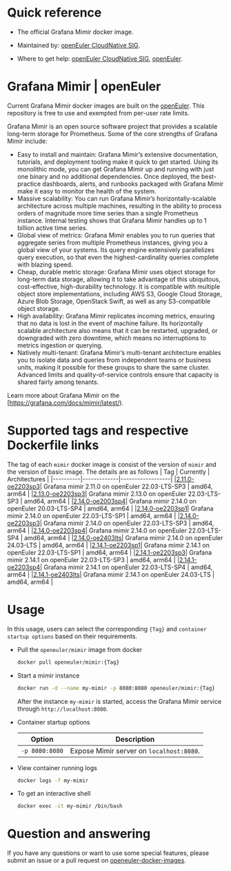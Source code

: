 # Quick reference

- The official Grafana Mimir docker image.

- Maintained by: [openEuler CloudNative SIG](https://gitee.com/openeuler/cloudnative).

- Where to get help: [openEuler CloudNative SIG](https://gitee.com/openeuler/cloudnative), [openEuler](https://gitee.com/openeuler/community).

# Grafana Mimir | openEuler
Current Grafana Mimir docker images are built on the [openEuler](https://repo.openeuler.org/). This repository is free to use and exempted from per-user rate limits.

Grafana Mimir is an open source software project that provides a scalable long-term storage for Prometheus. Some of the core strengths of Grafana Mimir include:

* Easy to install and maintain: Grafana Mimir’s extensive documentation, tutorials, and deployment tooling make it quick to get started. Using its monolithic mode, you can get Grafana Mimir up and running with just one binary and no additional dependencies. Once deployed, the best-practice dashboards, alerts, and runbooks packaged with Grafana Mimir make it easy to monitor the health of the system.
* Massive scalability: You can run Grafana Mimir’s horizontally-scalable architecture across multiple machines, resulting in the ability to process orders of magnitude more time series than a single Prometheus instance. Internal testing shows that Grafana Mimir handles up to 1 billion active time series.
* Global view of metrics: Grafana Mimir enables you to run queries that aggregate series from multiple Prometheus instances, giving you a global view of your systems. Its query engine extensively parallelizes query execution, so that even the highest-cardinality queries complete with blazing speed.
* Cheap, durable metric storage: Grafana Mimir uses object storage for long-term data storage, allowing it to take advantage of this ubiquitous, cost-effective, high-durability technology. It is compatible with multiple object store implementations, including AWS S3, Google Cloud Storage, Azure Blob Storage, OpenStack Swift, as well as any S3-compatible object storage.
* High availability: Grafana Mimir replicates incoming metrics, ensuring that no data is lost in the event of machine failure. Its horizontally scalable architecture also means that it can be restarted, upgraded, or downgraded with zero downtime, which means no interruptions to metrics ingestion or querying.
* Natively multi-tenant: Grafana Mimir’s multi-tenant architecture enables you to isolate data and queries from independent teams or business units, making it possible for these groups to share the same cluster. Advanced limits and quality-of-service controls ensure that capacity is shared fairly among tenants.

Learn more about Grafana Mimir on the [https://grafana.com/docs/mimir/latest/).

# Supported tags and respective Dockerfile links
The tag of each `mimir` docker image is consist of the version of `mimir` and the version of basic image. The details are as follows
|    Tag   |  Currently  |   Architectures  |
|----------|-------------|------------------|
|[2.11.0-oe2203sp3](https://gitee.com/openeuler/openeuler-docker-images/blob/master/Cloud/mimir/2.11.0/22.03-lts-sp3/Dockerfile)| Grafana mimir 2.11.0 on openEuler 22.03-LTS-SP3 | amd64, arm64 |
|[2.13.0-oe2203sp3](https://gitee.com/openeuler/openeuler-docker-images/blob/master/Cloud/mimir/2.13.0/22.03-lts-sp3/Dockerfile)| Grafana mimir 2.13.0 on openEuler 22.03-LTS-SP3 | amd64, arm64 |
|[2.14.0-oe2003sp4](https://gitee.com/openeuler/openeuler-docker-images/blob/master/Cloud/mimir/2.14.0/20.03-lts-sp4/Dockerfile)| Grafana mimir 2.14.0 on openEuler 20.03-LTS-SP4 | amd64, arm64 |
|[2.14.0-oe2203sp1](https://gitee.com/openeuler/openeuler-docker-images/blob/master/Cloud/mimir/2.14.0/22.03-lts-sp1/Dockerfile)| Grafana mimir 2.14.0 on openEuler 22.03-LTS-SP1 | amd64, arm64 |
|[2.14.0-oe2203sp3](https://gitee.com/openeuler/openeuler-docker-images/blob/master/Cloud/mimir/2.14.0/22.03-lts-sp3/Dockerfile)| Grafana mimir 2.14.0 on openEuler 22.03-LTS-SP3 | amd64, arm64 |
|[2.14.0-oe2203sp4](https://gitee.com/openeuler/openeuler-docker-images/blob/master/Cloud/mimir/2.14.0/22.03-lts-sp4/Dockerfile)| Grafana mimir 2.14.0 on openEuler 22.03-LTS-SP4 | amd64, arm64 |
|[2.14.0-oe2403lts](https://gitee.com/openeuler/openeuler-docker-images/blob/master/Cloud/mimir/2.14.0/24.03-lts/Dockerfile)| Grafana mimir 2.14.0 on openEuler 24.03-LTS | amd64, arm64 |
|[2.14.1-oe2203sp1](https://gitee.com/openeuler/openeuler-docker-images/blob/master/Cloud/mimir/2.14.1/22.03-lts-sp1/Dockerfile)| Grafana mimir 2.14.1 on openEuler 22.03-LTS-SP1 | amd64, arm64 |
|[2.14.1-oe2203sp3](https://gitee.com/openeuler/openeuler-docker-images/blob/master/Cloud/mimir/2.14.1/22.03-lts-sp3/Dockerfile)| Grafana mimir 2.14.1 on openEuler 22.03-LTS-SP3 | amd64, arm64 |
|[2.14.1-oe2203sp4](https://gitee.com/openeuler/openeuler-docker-images/blob/master/Cloud/mimir/2.14.1/22.03-lts-sp4/Dockerfile)| Grafana mimir 2.14.1 on openEuler 22.03-LTS-SP4 | amd64, arm64 |
|[2.14.1-oe2403lts](https://gitee.com/openeuler/openeuler-docker-images/blob/master/Cloud/mimir/2.14.1/24.03-lts/Dockerfile)| Grafana mimir 2.14.1 on openEuler 24.03-LTS | amd64, arm64 |
  
# Usage
In this usage, users can select the corresponding `{Tag}` and `container startup options` based on their requirements.

- Pull the `openeuler/mimir` image from docker

	```bash
	docker pull openeuler/mimir:{Tag}
	```

- Start a mimir instance

	```bash
	docker run -d --name my-mimir -p 8080:8080 openeuler/mimir:{Tag}
	```
	After the instance `my-mimir` is started, access the Grafana Mimir service through `http://localhost:8080`.

- Container startup options

	| Option | Description |
	|--|--|
	| `-p 8080:8080` | Expose Mimir server on `localhost:8080`. |

- View container running logs

	```bash
	docker logs -f my-mimir
	```

- To get an interactive shell

	```bash
	docker exec -it my-mimir /bin/bash
	```
	
# Question and answering
If you have any questions or want to use some special features, please submit an issue or a pull request on [openeuler-docker-images](https://gitee.com/openeuler/openeuler-docker-images).